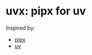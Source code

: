 # uvx: pipx for uv

Inspired by:
- [pipx](https://github.com/pypa/pipx)
- [uv](https://github.com/astral-sh/uv)
